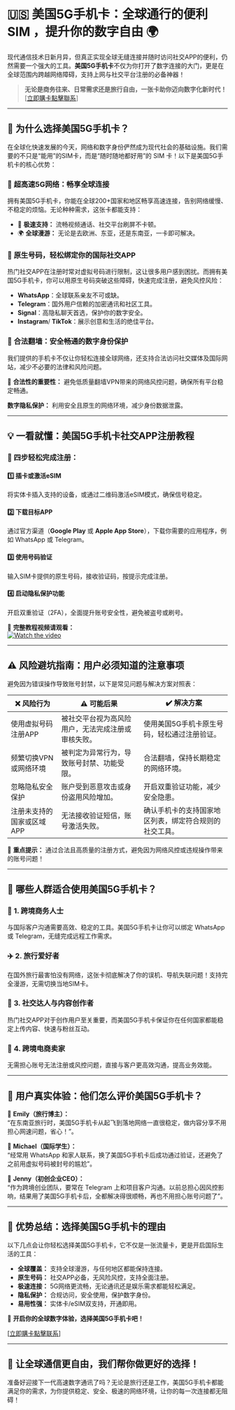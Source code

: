 # 🇺🇸 美国5G手机卡：全球通行的便利 SIM ，提升你的数字自由 🌍  

现代通信技术日新月异，但真正实现全球无缝连接并随时访问社交APP的便利，仍然需要一个强大的工具。**美国5G手机卡**不仅为你打开了数字连接的大门，更是在全球范围内跨越网络障碍，支持上网与社交平台注册的必备神器！

> **无论是商务往来、日常需求还是旅行自由，一张卡助你迈向数字化新时代！**  
[[立即購卡點擊聯系](https://t.me/s/esim1088)]  

---

## 🌟 为什么选择美国5G手机卡？  

在全球化快速发展的今天，网络和数字身份俨然成为现代社会的基础设施。我们需要的不只是“能用”的SIM卡，而是“随时随地都好用”的 SIM 卡！以下是美国5G手机卡的核心优势：  

### 📶 **超高速5G网络：畅享全球连接**  
拥有美国5G手机卡，你能在全球200+国家和地区畅享高速连接，告别网络缓慢、不稳定的烦恼。无论种种需求，这张卡都能支持：  

- 🚀 **极速支持：** 流畅视频通话、社交平台刷屏不卡顿。  
- 🌍 **全球漫游：** 无论是去欧洲、东亚，还是东南亚，一卡即可解决。  

### 📱 **原生号码，轻松绑定你的国际社交APP**  
热门社交APP在注册时常对虚拟号码进行限制，这让很多用户感到困扰。而拥有美国5G手机卡，你可以用原生号码突破这些障碍，快速完成注册，避免风控风险：  

- **WhatsApp**：全球联系亲友不可或缺。  
- **Telegram**：国外用户信赖的加密通讯和社区工具。  
- **Signal**：高隐私聊天首选，保护你的数字安全。  
- **Instagram**/ **TikTok**：展示创意和生活的绝佳平台。  

### 🔐 **合法翻墙：安全畅通的数字身份保护**  
我们提供的手机卡不仅让你轻松连接全球网络，还支持合法访问社交媒体及国际网站，减少不必要的法律和风险问题。  

🚦 **合法性的重要性：** 避免低质量翻墙VPN带来的网络风控问题，确保所有平台稳定畅通。  

**数字隐私保护：** 利用安全且原生的网络环境，减少身份数据泄露。  

---

## 💡 **一看就懂：美国5G手机卡社交APP注册教程**  

### 🚀 四步轻松完成注册：  

#### 1️⃣ 插卡或激活eSIM  
将实体卡插入支持的设备，或通过二维码激活eSIM模式，确保信号稳定。  

#### 2️⃣ 下载目标APP  
通过官方渠道（**Google Play** 或 **Apple App Store**），下载你需要的应用程序，例如 WhatsApp 或 Telegram。  

#### 3️⃣ 使用号码验证  
输入SIM卡提供的原生号码，接收验证码，按提示完成注册。  

#### 4️⃣ 启动隐私保护功能  
开启双重验证（2FA），全面提升账号安全性，避免被盗号或刷号。  

🎥 **完整教程视频请观看：**  
[![Watch the video](https://img.youtube.com/vi/3enjqtwfZPw/hqdefault.jpg)](https://www.youtube.com/watch?v=3enjqtwfZPw)  

---

## ⚠️ **风险避坑指南：用户必须知道的注意事项**  

避免因为错误操作导致账号封禁，以下是常见问题与解决方案对照表：  

| ❌ **风险行为**          | ⚠️ **可能后果**                                   | ✔️ **解决方案**                            |
|-------------------------|--------------------------------------------|------------------------------------------|
| 使用虚拟号码注册APP         | 被社交平台视为高风险用户，无法完成注册或审核失败。       | 使用美国5G手机卡原生号码，轻松通过注册验证。        |
| 频繁切换VPN或网络环境        | 被判定为异常行为，导致账号封禁、功能受限。              | 合法翻墙，保持长期稳定的网络环境。                  |
| 忽略隐私安全保护            | 账户受到恶意攻击或身份盗用风险增加。                    | 开启双重验证功能，减少安全隐患。                    |
| 注册未支持的国家或区域APP     | 无法接收验证短信，账号激活失败。                        | 确认手机卡的支持国家地区列表，绑定符合规则的社交工具。 |

🚦 **重点提示：** 通过合法且高质量的注册方式，避免因为网络风控或违规操作带来的账号问题！

---

## 🎯 **哪些人群适合使用美国5G手机卡？**  

### 💼 **1. 跨境商务人士**  
与国际客户沟通需要高效、稳定的工具。美国5G手机卡让你可以绑定 WhatsApp 或 Telegram，无缝完成远程工作需求。

### ✈️ **2. 旅行爱好者**  
在国外旅行最害怕没有网络，这张卡彻底解决了你的误机、导航失联问题！支持完全漫游，无需切换当地SIM卡。

### 📣 **3. 社交达人与内容创作者**  
热门社交APP对于创作用户至关重要，而美国5G手机卡保证你在任何国家都能稳定上传内容、快速与粉丝互动。  

### 🛒 **4. 跨境电商卖家**  
无需担心账号无法注册或风控问题，直接与客户更高效沟通，提高业务效能。

---

## 📌 用户真实体验：他们怎么评价美国5G手机卡？  

🌟 **Emily（旅行博主）：**  
“在东南亚旅行时，美国5G手机卡从起飞到落地网络一直很稳定，做内容分享不用担心网速问题，省心！”。  

🌟 **Michael（国际学生）：**  
“经常用 WhatsApp 和家人联系，换了美国5G手机卡后成功通过验证，还避免了之前用虚拟号码被封号的尴尬”。  

🌟 **Jenny（初创企业CEO）：**  
“作为跨境创业团队，要常在 Telegram 上和项目客户沟通。以前总担心因风控影响，结果用了美国5G手机卡后，全都解决得很顺畅，再也不用担心账号问题了”。  

---

## 🎯 优势总结：选择美国5G手机卡的理由  

以下几点会让你轻松选择美国5G手机卡，它不仅是一张流量卡，更是开启国际生活的工具：  

- **全球覆盖：** 支持全球漫游，与任何地区都能保持连接。  
- **原生号码：** 社交APP必备，无风险风控，支持全面注册。  
- **极速连接：** 5G网络更流畅，无论通讯还是娱乐需求都能轻松满足。  
- **隐私保护：** 合规访问，安全使用，保护数字身份。  
- **易用性强：** 实体卡/eSIM双支持，开通即用。  

📌 **开启你的全球数字体验，选择美国5G手机卡吧！**

[[立即購卡點擊联系](https://t.me/s/esim1088)]

---

## 🔗 让全球通信更自由，我们帮你做更好的选择！  

准备好迎接下一代高速数字通讯了吗？无论是旅行还是工作，美国5G手机卡都能满足你的需求，为你提供稳定、安全、极速的网络环境，让你的每一次连接都无阻碍！
